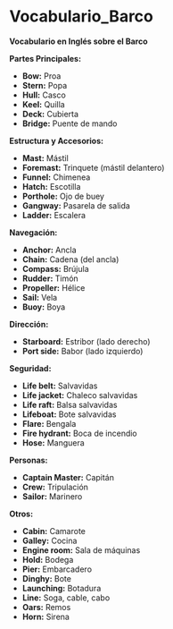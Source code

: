 # Vocabulario_Barco



**Vocabulario en Inglés sobre el Barco**

**Partes Principales:**

*   **Bow:** Proa
*   **Stern:** Popa
*   **Hull:** Casco
*   **Keel:** Quilla
*   **Deck:** Cubierta
*   **Bridge:** Puente de mando

**Estructura y Accesorios:**

*   **Mast:** Mástil
*   **Foremast:** Trinquete (mástil delantero)
*   **Funnel:** Chimenea
*   **Hatch:** Escotilla
*   **Porthole:** Ojo de buey
*   **Gangway:** Pasarela de salida
*   **Ladder:** Escalera

**Navegación:**

*   **Anchor:** Ancla
*   **Chain:** Cadena (del ancla)
*   **Compass:** Brújula
*   **Rudder:** Timón
*   **Propeller:** Hélice
*   **Sail:** Vela
*   **Buoy:** Boya

**Dirección:**

*   **Starboard:** Estribor (lado derecho)
*   **Port side:** Babor (lado izquierdo)

**Seguridad:**

*   **Life belt:** Salvavidas
*   **Life jacket:** Chaleco salvavidas
*   **Life raft:** Balsa salvavidas
*   **Lifeboat:** Bote salvavidas
*   **Flare:** Bengala
*   **Fire hydrant:** Boca de incendio
*   **Hose:** Manguera

**Personas:**

*   **Captain   Master:** Capitán
*   **Crew:** Tripulación
*   **Sailor:** Marinero

**Otros:**

*   **Cabin:** Camarote
*   **Galley:** Cocina
*   **Engine room:** Sala de máquinas
*   **Hold:** Bodega
*   **Pier:** Embarcadero
*   **Dinghy:** Bote
*   **Launching:** Botadura
*   **Line:** Soga, cable, cabo
*   **Oars:** Remos
*   **Horn:** Sirena

